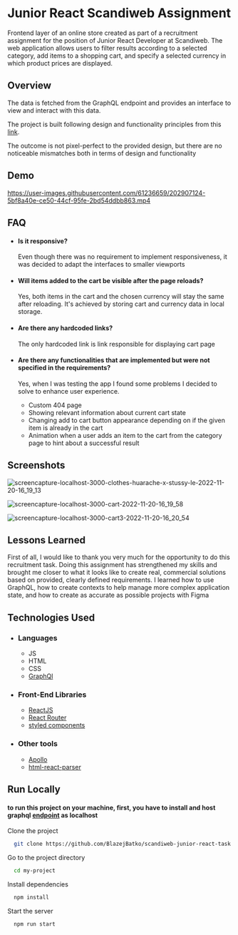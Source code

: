 
# Junior React Scandiweb Assignment

Frontend layer of an online store created as part of a recruitment assignment for the position of Junior React Developer at Scandiweb. 
The web application allows users to filter results according to a selected category, add items to a shopping cart, and specify a selected currency in which product prices are displayed.


## Overview

The data is fetched from the GraphQL endpoint and provides an interface to view and interact with this data.

The project is built following design and functionality principles from this  [link](https://www.figma.com/file/ZhIW76oCgjW0wzJ8qCHhnt/Junior-Frontend-Test-Designs-(Public)-(Copy)?node-id=150%3A5&t=1BeeUQPXohlwtXo9-1).

The outcome is not pixel-perfect to the provided design, but there are no noticeable mismatches both in terms of design and functionality
## Demo

https://user-images.githubusercontent.com/61236659/202907124-5bf8a40e-ce50-44cf-95fe-2bd54ddbb863.mp4


## FAQ

- #### Is it responsive?

    Even though there was no requirement to implement responsiveness, it was decided to adapt the interfaces to smaller viewports

- #### Will items added to the cart be visible after the page reloads?

    Yes, both items in the cart and the chosen currency will stay the same after reloading. It's achieved by storing cart and currency data in local storage.

- #### Are there any hardcoded links?

    The only hardcoded link is link responsible for displaying cart page
- #### Are there any functionalities that are implemented but were not specified in the requirements?
    Yes, when I was testing the app I found some problems I decided to solve to enhance user experience. 

    - Custom 404 page 
    - Showing relevant information about current cart state
    - Changing add to cart button appearance depending on if the given item is already in the cart
    - Animation when a user adds an item to the cart from the category page to hint about a successful result
## Screenshots

![screencapture-localhost-3000-clothes-huarache-x-stussy-le-2022-11-20-16_19_13](https://user-images.githubusercontent.com/61236659/202911553-ba03198f-f08d-40cb-a9f6-6b3d25ede989.jpg)

![screencapture-localhost-3000-cart-2022-11-20-16_19_58](https://user-images.githubusercontent.com/61236659/202911556-1bf438b6-68d5-418b-a9b0-fbc20a8e720b.jpg)

![screencapture-localhost-3000-cart3-2022-11-20-16_20_54](https://user-images.githubusercontent.com/61236659/202911558-e84f6034-09cb-4a51-9f10-b2a49707c4c5.jpg)


## Lessons Learned

First of all, I would like to thank you very much for the opportunity to do this recruitment task. Doing this assignment has strengthened my skills and brought me closer to what it looks like to create real, commercial solutions based on provided, clearly defined requirements. I learned how to use GraphQL, how to create contexts to help manage more complex application state, and how to create as accurate as possible projects with Figma
## Technologies Used

- ### Languages
    - JS
    - HTML
    - CSS
    - [GraphQl](https://graphql.org)
- ### Front-End Libraries
    - [ReactJS](https://reactjs.org)
    - [React Router](https://github.com/remix-run/react-router)
    - [styled components](https://github.com/remix-run/react-router)
- ### Other tools
    - [Apollo](https://www.apollographql.com)
    - [html-react-parser](https://www.npmjs.com/package/html-react-parser)


## Run Locally
#### to run this project on your machine, first, you have to install and host graphql [endpoint](https://github.com/scandiweb/junior-react-endpoint) as localhost

Clone the project

```bash
  git clone https://github.com/BlazejBatko/scandiweb-junior-react-task.git
```

Go to the project directory

```bash
  cd my-project
```

Install dependencies

```bash
  npm install
```

Start the server

```bash
  npm run start
```

